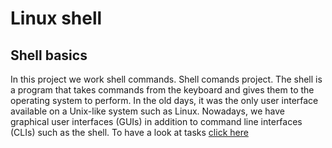 # Linux shell

## Shell basics

In this project we work shell commands.
Shell comands project. The shell is a program that takes commands from the keyboard and gives them to the operating system to perform. In the old days, it was the only user interface available on a Unix-like system such as Linux. Nowadays, we have graphical user interfaces (GUIs) in addition to command line interfaces (CLIs) such as the shell. To have a look at tasks [click here](https://github.com/FrensiM/holbertonschool-shell/tree/main/basics)

